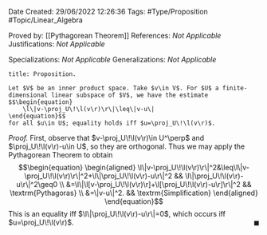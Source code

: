 <div class="topSpace"></div>

Date Created: 29/06/2022 12:26:36
Tags: #Type/Proposition #Topic/Linear_Algebra

Proved by: [[Pythagorean Theorem]]
References: <i>Not Applicable</i>
Justifications: <i>Not Applicable</i>

Specializations: <i>Not Applicable</i>
Generalizations: <i>Not Applicable</i>

``` ad-Proposition
title: Proposition.

Let $V$ be an inner product space. Take $v\in V$. For $U$ a finite-dimensional linear subspace of $V$, we have the estimate
$$\begin{equation}
    \l\|v-\proj_U\!\l(v\r)\r\|\leq\|v-u\|
\end{equation}$$
for all $u\in U$; equality holds iff $u=\proj_U\!\l(v\r)$.

```

<i>Proof.</i> First, observe that $v-\proj_U\!\l(v\r)\in U^\perp$ and $\proj_U\!\l(v\r)-u\in U$, so they are orthogonal. Thus we may apply the Pythagorean Theorem to obtain
$$\begin{equation}
    \begin{aligned}
        \l\|v-\proj_U\!\l(v\r)\r\|^2&\leq\l\|v-\proj_U\!\l(v\r)\r\|^2+\l\|\proj_U\!\l(v\r)-u\r\|^2 && \l\|\proj_U\!\l(v\r)-u\r\|^2\geq0 \\
        &=\l\|\l[v-\proj_U\!\l(v\r)\r]+\l[\proj_U\!\l(v\r)-u\r]\r\|^2 && \textrm{Pythagoras} \\
        &=\|v-u\|^2. && \textrm{Simplification}
    \end{aligned}
\end{equation}$$
This is an equality iff $\l\|\proj_U\!\l(v\r)-u\r\|=0$, which occurs iff $u=\proj_U\!\l(v\r)$.<span style="float:right;">$\blacksquare$</span>
